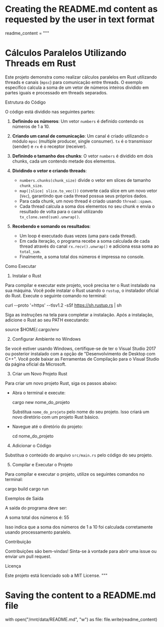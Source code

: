# Creating the README.md content as requested by the user in text format
readme_content = """
# Cálculos Paralelos Utilizando Threads em Rust

Este projeto demonstra como realizar cálculos paralelos em Rust utilizando threads e canais (`mpsc`) para comunicação entre threads. O exemplo específico calcula a soma de um vetor de números inteiros dividido em partes iguais e processado em threads separados.

Estrutura do Código

O código está dividido nas seguintes partes:

1. **Definindo os números**:
   Um vetor `numbers` é definido contendo os números de 1 a 10.

2. **Criando um canal de comunicação**:
   Um canal é criado utilizando o módulo `mpsc` (multiple producer, single consumer). `tx` é o transmissor (sender) e `rx` é o receptor (receiver).

3. **Definindo o tamanho dos chunks**:
   O vetor `numbers` é dividido em dois chunks, cada um contendo metade dos elementos.

4. **Dividindo o vetor e criando threads**:
   - `numbers.chunks(chunk_size)` divide o vetor em slices de tamanho `chunk_size`.
   - `map(|slice| slice.to_vec())` converte cada slice em um novo vetor (`Vec`), garantindo que cada thread possua seus próprios dados.
   - Para cada chunk, um novo thread é criado usando `thread::spawn`.
   - Cada thread calcula a soma dos elementos no seu chunk e envia o resultado de volta para o canal utilizando `tx_clone.send(sum).unwrap()`.

5. **Recebendo e somando os resultados**:
   - Um loop é executado duas vezes (uma para cada thread).
   - Em cada iteração, o programa recebe a soma calculada de cada thread através do canal `rx.recv().unwrap()` e adiciona essa soma ao `total_sum`.
   - Finalmente, a soma total dos números é impressa no console.

Como Executar

1. Instalar o Rust

Para compilar e executar este projeto, você precisa ter o Rust instalado na sua máquina. Você pode instalar o Rust usando o `rustup`, o instalador oficial do Rust. Execute o seguinte comando no terminal:

curl --proto '=https' --tlsv1.2 -sSf https://sh.rustup.rs | sh

Siga as instruções na tela para completar a instalação. Após a instalação, adicione o Rust ao seu PATH executando:

source $HOME/.cargo/env

2. Configurar Ambiente no Windows

Se você estiver usando Windows, certifique-se de ter o Visual Studio 2017 ou posterior instalado com a opção de "Desenvolvimento de Desktop com C++". Você pode baixar as Ferramentas de Compilação para o Visual Studio da página oficial da Microsoft.

3. Criar um Novo Projeto Rust

Para criar um novo projeto Rust, siga os passos abaixo:

- Abra o terminal e execute:
  
  cargo new nome_do_projeto
  
  Substitua `nome_do_projeto` pelo nome do seu projeto. Isso criará um novo diretório com um projeto Rust básico.

- Navegue até o diretório do projeto:
  
  cd nome_do_projeto

4. Adicionar o Código

Substitua o conteúdo do arquivo `src/main.rs` pelo código do seu projeto.

5. Compilar e Executar o Projeto

Para compilar e executar o projeto, utilize os seguintes comandos no terminal:

cargo build
cargo run

Exemplos de Saída

A saída do programa deve ser:

A soma total dos números é: 55

Isso indica que a soma dos números de 1 a 10 foi calculada corretamente usando processamento paralelo.

Contribuição

Contribuições são bem-vindas! Sinta-se à vontade para abrir uma issue ou enviar um pull request.

Licença

Este projeto está licenciado sob a MIT License.
"""

# Saving the content to a README.md file
with open("/mnt/data/README.md", "w") as file:
    file.write(readme_content)

